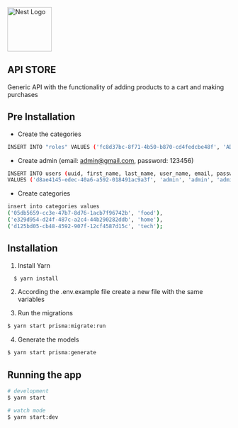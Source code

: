 <p align="left">
  <a href="http://nestjs.com/" target="blank"><img src="https://nestjs.com/img/logo-small.svg" width="100" alt="Nest Logo" /></a>
</p>

</p>
  <!--[![Backers on Open Collective](https://opencollective.com/nest/backers/badge.svg)](https://opencollective.com/nest#backer)
  [![Sponsors on Open Collective](https://opencollective.com/nest/sponsors/badge.svg)](https://opencollective.com/nest#sponsor)-->

## API STORE

Generic API with the functionality of adding products to a cart and making purchases

## Pre Installation

- Create the categories

```bash
INSERT INTO "roles" VALUES ('fc8d37bc-8f71-4b50-b870-cd4fedcbe48f', 'ADMIN'), ('ab59b02f-0842-4e5c-a25b-f9dd1236a7de', 'CLIENT');
```

- Create admin (email: admin@gmail.com, password: 123456)

```bash
INSERT INTO users (uuid, first_name, last_name, user_name, email, password, created_at, role_uuid)
VALUES ('d8ae4145-edec-40a6-a592-018491ac9a3f', 'admin', 'admin', 'admin', 'admin@gmail.com', '$2a$10$Z/kM8LKiS8WmhQND2kkNhedj3VyBCmwwdKDZzMzc57tirop4KRWd6' ,NOW(), 'fc8d37bc-8f71-4b50-b870-cd4fedcbe48f');
```

- Create categories

```bash
insert into categories values
('05db5659-cc3e-47b7-8d76-1acb7f96742b', 'food'),
('e329d954-d24f-487c-a2c4-44b290282ddb', 'home'),
('d125bd05-cb48-4592-907f-12cf4587d15c', 'tech');
```

## Installation

1. Install Yarn

```bash
  $ yarn install
```

2. According the .env.example file create a new file with the same variables

3. Run the migrations

```bash
$ yarn start prisma:migrate:run
```

4.  Generate the models

```bash
$ yarn start prisma:generate
```

## Running the app

```bash
# development
$ yarn start

# watch mode
$ yarn start:dev
```

